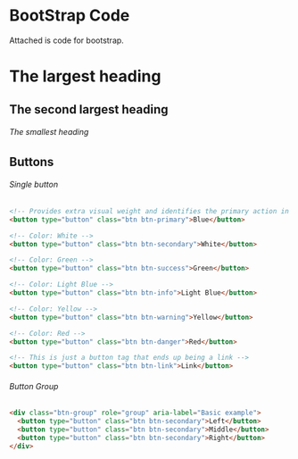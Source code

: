 # BootStrap Code
Attached is code for bootstrap.


# The largest heading
## The second largest heading
###### The smallest heading



## Buttons

###### Single button

```html
<!-- Provides extra visual weight and identifies the primary action in a set of buttons -->
<button type="button" class="btn btn-primary">Blue</button>

<!-- Color: White -->
<button type="button" class="btn btn-secondary">White</button>

<!-- Color: Green -->
<button type="button" class="btn btn-success">Green</button>

<!-- Color: Light Blue -->
<button type="button" class="btn btn-info">Light Blue</button>

<!-- Color: Yellow -->
<button type="button" class="btn btn-warning">Yellow</button>

<!-- Color: Red -->
<button type="button" class="btn btn-danger">Red</button>

<!-- This is just a button tag that ends up being a link -->
<button type="button" class="btn btn-link">Link</button>

```

###### Button Group

```html
<div class="btn-group" role="group" aria-label="Basic example">
  <button type="button" class="btn btn-secondary">Left</button>
  <button type="button" class="btn btn-secondary">Middle</button>
  <button type="button" class="btn btn-secondary">Right</button>
</div>
```


